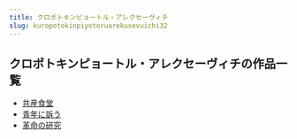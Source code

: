 ```yaml
---
title: クロポトキンピョートル・アレクセーヴィチ
slug: kuropotokinpiyotoruarekusevuichi32
---
```


## クロポトキンピョートル・アレクセーヴィチの作品一覧

- [共産食堂](gongchanshitang-687)
- [青年に訴う](qingniannisuu-dc9)
- [革命の研究](gemingnoyanjiu-359)
